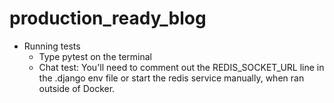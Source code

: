 # production_ready_blog

- Running tests
    - Type pytest on the terminal
    - Chat test: You'll need to comment out the REDIS_SOCKET_URL line in the .django env file or start the redis service manually,
    when ran outside of Docker.